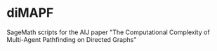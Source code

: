 # diMAPF
SageMath scripts for the AIJ paper "The Computational Complexity of Multi-Agent Pathfinding on Directed Graphs"
